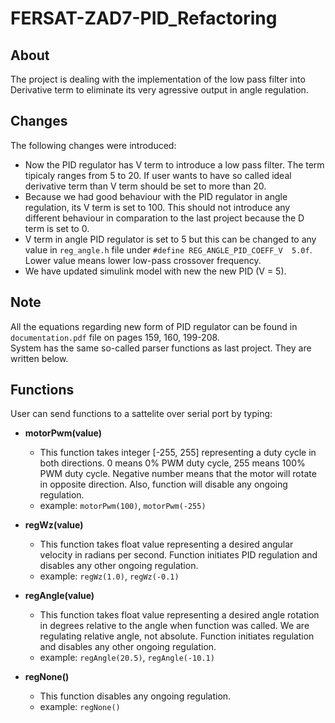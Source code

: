 # FERSAT-ZAD7-PID_Refactoring
## About
The project is dealing with the implementation of the low pass filter into Derivative term to eliminate 
its very agressive output in angle regulation.  

## Changes
The following changes were introduced:
 - Now the PID regulator has V term to introduce a low pass filter. The term tipicaly ranges from 5 to 20. If user wants to have 
 so called ideal derivative term than V term should be set to more than 20.
 - Because we had good behaviour with the PID regulator in angle regulation, its V term is set to 100. This should not introduce any different behaviour in comparation to the last project because the D term is set to 0.
 - V term in angle PID regulator is set to 5 but this can be changed to any value in `reg_angle.h` file under `#define REG_ANGLE_PID_COEFF_V  5.0f`. Lower value means lower low-pass crossover frequency.
 - We have updated simulink model with new the new PID (V = 5).

## Note
All the equations regarding new form of PID regulator can be found in `documentation.pdf` file on pages 159, 160, 199-208.   
System has the same so-called parser functions as last project. They are written below.

## Functions
User can send functions to a sattelite over serial port by typing:
- **motorPwm(value)**
	- This function takes integer [-255, 255] representing a duty cycle in both directions. 0 means 0% PWM duty cycle, 255 means 100% PWM duty cycle. Negative number means that the motor will rotate in opposite direction. Also, function will disable any ongoing regulation.
	- example: `motorPwm(100)`, `motorPwm(-255)`
	
- **regWz(value)**
	- This function takes float value representing a desired angular velocity in radians per second. Function initiates PID regulation and disables any other ongoing regulation.
	- example: `regWz(1.0)`, `regWz(-0.1)`
	
- **regAngle(value)**
	- This function takes float value representing a desired angle rotation in degrees relative to the angle when function was called. We are regulating relative angle, not absolute. Function initiates regulation and disables any other ongoing regulation.
	- example: `regAngle(20.5)`, `regAngle(-10.1)`
	
- **regNone()**
	- This function disables any ongoing regulation.
	- example: `regNone()`

